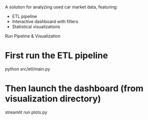 A solution for analyzing used car market data, featuring:
- ETL pipeline
- Interactive dashboard with filters
- Statistical visualizations

Run Pipeline & Visualization
# First run the ETL pipeline
python src/etl/main.py

# Then launch the dashboard (from visualization directory)
streamlit run plots.py
